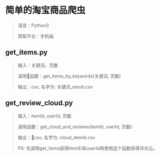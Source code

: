 # 简单的淘宝商品爬虫

> 语言：Python3
> 
> 爬取平台：手机端
> 

## get_items.py

>输入：关键词，页数
>
>调用函数：get_items_by_keywords(关键词, 页数)
>
>输出：csv, 名字为: 关键词_result.csv

## get_review_cloud.py

> 输入：itemId, userId, 页数
>
> 调用函数：get_cloud_and_reviews(itemId, userId, 页数)
> 
> 输出：csv, 名字为: cloud_itemId.csv
> 
> PS: 先调用get_items获得itemID和userId再使用这个函数获得评论云。